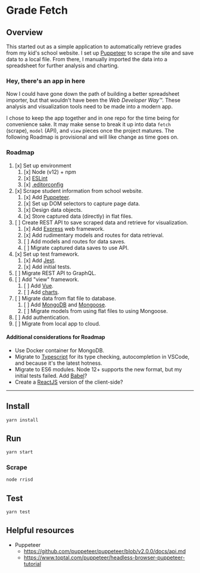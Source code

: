 # Grade Fetch

## Overview

This started out as a simple application to automatically retrieve grades from my kid's school website. I set up [Puppeteer](https://pptr.dev/) to scrape the site and save data to a local file. From there, I manually imported the data into a spreadsheet for further analysis and charting.

### Hey, there's an app in here

Now I could have gone down the path of building a better spreadsheet importer, but that wouldn't have been the *Web Developer Way™*. These analysis and visualization tools need to be made into a modern app.

I chose to keep the app together and in one repo for the time being for convenience sake. It may make sense to break it up into data `fetch` (scrape), `model` (API), and `view` pieces once the project matures. The following Roadmap is provisional and will like change as time goes on.

### Roadmap

1. [x] Set up environment
   1. [x] Node (v12) + npm
   2. [x] [ESLint](https://eslint.org)
   3. [x] [.editorconfig](https://editorconfig.org)
2. [x] Scrape student information from school website.
   1. [x] Add [Puppeteer](https://pptr.dev/).
   2. [x] Set up DOM selectors to capture page data.
   3. [x] Design data objects.
   4. [x] Store captured data (directly) in flat files.
3. [ ] Create REST API to save scraped data and retrieve for visualization.
   1. [x] Add [Express](https://expressjs.com) web framework.
   2. [x] Add rudimentary models and routes for data retrieval.
   3. [ ] Add models and routes for data saves.
   4. [ ] Migrate captured data saves to use API.
4. [x] Set up test framework.
   1. [x] Add [Jest](https://jestjs.io).
   2. [x] Add initial tests.
5. [ ] Migrate REST API to GraphQL.
6. [ ] Add "view" framework.
   1. [ ] Add [Vue](https://nuxtjs.org).
   2. [ ] Add [charts](https://madewithvuejs.com/charts).
7. [ ] Migrate data from flat file to database.
   1. [ ] Add [MongoDB](https://mongodb.com) and [Mongoose]([https://](https://mongoosejs.com)).
   2. [ ] Migrate models from using flat files to using Mongoose.
8. [ ] Add authentication.
9. [ ] Migrate from local app to cloud.

#### Additional considerations for Roadmap

* Use Docker container for MongoDB.
* Migrate to [Typescript](https://www.typescriptlang.org) for its type checking, autocompletion in VSCode, and because it's the latest hotness.
* Migrate to ES6 modules. Node 12+ supports the new format, but my initial tests failed. Add [Babel](https://babeljs.io)?
* Create a [ReactJS](https://reactjs.org) version of the client-side?

---

## Install

```sh
yarn install
```

## Run

```sh
yarn start
```

### Scrape

```sh
node rrisd
```

## Test

```sh
yarn test
```

## Helpful resources

* Puppeteer
  * https://github.com/puppeteer/puppeteer/blob/v2.0.0/docs/api.md
  * https://www.toptal.com/puppeteer/headless-browser-puppeteer-tutorial
